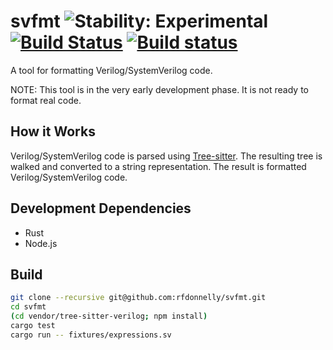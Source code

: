 # svfmt ![Stability: Experimental](http://badges.github.io/stability-badges/dist/experimental.svg) [![Build Status](https://travis-ci.org/rfdonnelly/svfmt.svg?branch=master)](https://travis-ci.org/rfdonnelly/svfmt) [![Build status](https://ci.appveyor.com/api/projects/status/qsh4smiij4uklx7d?svg=true)](https://ci.appveyor.com/project/rfdonnelly/svfmt)


A tool for formatting Verilog/SystemVerilog code.

NOTE: This tool is in the very early development phase.
It is not ready to format real code.

## How it Works

Verilog/SystemVerilog code is parsed using [Tree-sitter].
The resulting tree is walked and converted to a string representation.
The result is formatted Verilog/SystemVerilog code.

[Tree-sitter]: http://tree-sitter.github.io/tree-sitter

## Development Dependencies

* Rust
* Node.js

## Build

```sh
git clone --recursive git@github.com:rfdonnelly/svfmt.git
cd svfmt
(cd vendor/tree-sitter-verilog; npm install)
cargo test
cargo run -- fixtures/expressions.sv
```
